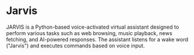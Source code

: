 # Jarvis

JARVIS is a Python-based voice-activated virtual assistant designed to perform various tasks such as web browsing, music playback, news fetching, and AI-powered responses. The assistant listens for a wake word ("Jarvis") and executes commands based on voice input.
